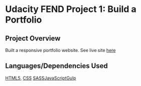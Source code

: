 # Udacity FEND Project 1: Build a Portfolio

## Project Overview

Built a responsive portfolio website. See live site [here](https://histef.github.io/Stefanie-Portfolio/)

## Languages/Dependencies Used

[HTML5](https://developer.mozilla.org/en-US/docs/Web/Guide/HTML/HTML5), [CSS](https://developer.mozilla.org/en-US/docs/Web/CSS)
[SASS](https://sass-lang.com/)[JavaScript](https://www.javascript.com/)[Gulp](https://gulpjs.org/)